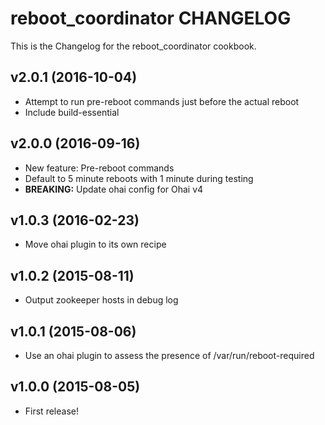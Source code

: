 reboot_coordinator CHANGELOG
======================
This is the Changelog for the reboot_coordinator cookbook.

v2.0.1 (2016-10-04)
-------------------

* Attempt to run pre-reboot commands just before the actual reboot
* Include build-essential

v2.0.0 (2016-09-16)
-------------------

* New feature: Pre-reboot commands
* Default to 5 minute reboots with 1 minute during testing
* **BREAKING:** Update ohai config for Ohai v4

v1.0.3 (2016-02-23)
-------------------

* Move ohai plugin to its own recipe

v1.0.2 (2015-08-11)
-------------------

* Output zookeeper hosts in debug log

v1.0.1 (2015-08-06)
-------------------

* Use an ohai plugin to assess the presence of /var/run/reboot-required

v1.0.0 (2015-08-05)
-------------------

* First release!
